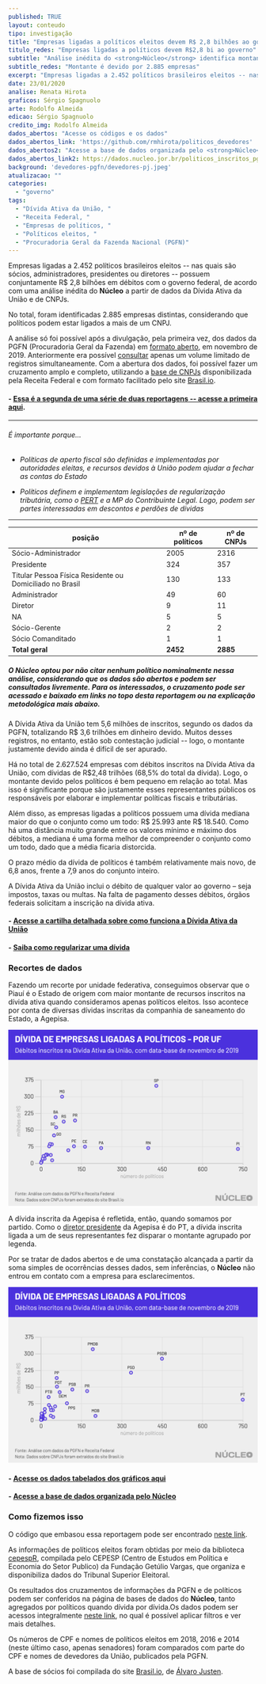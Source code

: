 ```yaml
---
published: TRUE
layout: conteudo
tipo: investigação
title: "Empresas ligadas a políticos eleitos devem R$ 2,8 bilhões ao governo federal"
titulo_redes: "Empresas ligadas a políticos devem R$2,8 bi ao governo"
subtitle: "Análise inédita do <strong>Núcleo</strong> identifica montante devido por 2.885 empresas cujos políticos são sócios, administradores, presidentes ou diretores."
subtitle_redes: "Montante é devido por 2.885 empresas"
excerpt: "Empresas ligadas a 2.452 políticos brasileiros eleitos -- nas quais são sócios, administradores, presidentes ou diretores -- possuem conjuntamente R$ 2,8 bilhões em débitos com governo federal, de acordo com uma análise inédita do **Núcleo** a partir de dados da Dívida Ativa da União e de CNPJs."
date: 23/01/2020
analise: Renata Hirota
graficos: Sérgio Spagnuolo
arte: Rodolfo Almeida
edicao: Sérgio Spagnuolo
credito_img: Rodolfo Almeida
dados_abertos: "Acesse os códigos e os dados"
dados_abertos_link: 'https://github.com/rmhirota/politicos_devedores'
dados_abertos2: "Acesse a base de dados organizada pelo <strong>Núcleo</strong>"
dados_abertos_link2: https://dados.nucleo.jor.br/politicos_inscritos_pgfn/cruzamento_total_empresas
background: 'devedores-pgfn/devedores-pj.jpeg'
atualizacao: ""
categories:
  - "governo"
tags:
  - "Dívida Ativa da União, "
  - "Receita Federal, "
  - "Empresas de políticos, "
  - "Políticos eleitos, "
  - "Procuradoria Geral da Fazenda Nacional (PGFN)"
---
```


Empresas ligadas a 2.452 políticos brasileiros eleitos -- nas quais são sócios, administradores, presidentes ou diretores -- possuem conjuntamente R$ 2,8 bilhões em débitos com o governo federal, de acordo com uma análise inédita do **Núcleo** a partir de dados da Dívida Ativa da União e de CNPJs.

No total, foram identificadas 2.885 empresas distintas, considerando que políticos podem estar ligados a mais de um CNPJ.

A análise só foi possível após a divulgação, pela primeira vez, dos dados da PGFN (Procuradoria Geral da Fazenda) em [formato aberto](https://www.pgfn.gov.br/acesso-a-informacao/dados-abertos), em novembro de 2019. Anteriormente era possível [consultar](https://www.listadevedores.pgfn.gov.br/) apenas um volume limitado de registros simultaneamente. Com a abertura dos dados, foi possível fazer um cruzamento amplo e completo, utilizando a [base de CNPJs](http://receita.economia.gov.br/orientacao/tributaria/cadastros/cadastro-nacional-de-pessoas-juridicas-cnpj/dados-publicos-cnpj) disponibilizada pela Receita Federal e com formato facilitado pelo site [Brasil.io](https://brasil.io/dataset/socios-brasil/socios).

#### - [Essa é a segunda de uma série de duas reportagens -- acesse a primeira aqui](https://nucleo.jor.br/dinheiro%20p%C3%BAblico/2020-01-22-divida-ativa-politicos-pessoa-fisica).

---

###### É importante porque...

- *Políticas de aperto fiscal são definidas e implementadas por autoridades eleitas, e recursos devidos à União podem ajudar a fechar as contas do Estado*

- *Políticos definem e implementam legislações de regularização tributária, como o [PERT](http://receita.economia.gov.br/acesso-rapido/legislacao/legislacao-por-assunto/copy_of_prt-programa-de-regularizacao-tributaria) e a MP do Contribuinte Legal. Logo, podem ser partes interessadas em descontos e perdões de dívidas*

---

| posição                                                  | nº de políticos | nº de CNPJs |
|----------------------------------------------------------|-----------------|-------------|
| Sócio-Administrador                                      | 2005            | 2316        |
| Presidente                                               | 324             | 357         |
| Titular Pessoa Física Residente ou Domiciliado no Brasil | 130             | 133         |
| Administrador                                            | 49              | 60          |
| Diretor                                                  | 9               | 11          |
| NA                                                       | 5               | 5           |
| Sócio-Gerente                                            | 2               | 2           |
| Sócio Comanditado                                        | 1               | 1           |
| <strong>Total geral</strong>                             | <strong>2452</strong>| <strong>2885</strong>|

##### O **Núcleo** optou por não citar nenhum político nominalmente nessa análise, considerando que os dados são abertos e podem ser consultados livremente. Para os interessados, o cruzamento pode ser acessado e baixado em links no topo desta reportagem ou na explicação metodológica mais abaixo.

A Dívida Ativa da União tem 5,6 milhões de inscritos, segundo os dados da PGFN, totalizando R$ 3,6 trilhões em dinheiro devido. Muitos desses registros, no entanto, estão sob contestação judicial -- logo, o montante justamente devido ainda é difícil de ser apurado.

Há no total de 2.627.524 empresas com débitos inscritos na Dívida Ativa da União, com dívidas de R$2,48 trilhões (68,5% do total da dívida). Logo, o montante devido pelos políticos é bem pequeno em relação ao total. Mas isso é significante porque são justamente esses representantes públicos os responsáveis por elaborar e implementar políticas fiscais e tributárias.

Além disso, as empresas ligadas a políticos possuem uma dívida mediana maior do que o conjunto como um todo: R$ 25.993 ante R$ 18.540. Como há uma distância muito grande entre os valores mínimo e máximo dos débitos, a mediana é uma forma melhor de compreender o conjunto como um todo, dado que a média ficaria distorcida.

O prazo médio da dívida de políticos é também relativamente mais novo, de 6,8 anos, frente a 7,9 anos do conjunto inteiro.

A Dívida Ativa da União inclui o débito de qualquer valor ao governo – seja impostos, taxas ou multas. Na falta de pagamento desses débitos, órgãos federais solicitam a inscrição na dívida ativa.

#### - [Acesse a cartilha detalhada sobre como funciona a Dívida Ativa da União](http://www.pgfn.fazenda.gov.br/assuntos/divida-ativa-da-uniao/orgaos-envolvidos/cartilha_orgaos-de-origem.pdf)

#### - [Saiba como regularizar uma dívida](https://www.regularize.pgfn.gov.br/)

### Recortes de dados

Fazendo um recorte por unidade federativa, conseguimos observar que o Piauí é o Estado de origem com maior montante de recursos inscritos na dívida ativa quando consideramos apenas políticos eleitos. Isso acontece por conta de diversas dívidas inscritas da companhia de saneamento do Estado, a Agepisa.

![Dívida por UF](../img/devedores-pgfn/politicos-pf-poruf_pj.png)

A dívida inscrita da Agepisa é refletida, então, quando somamos por partido. Como o [diretor presidente](http://www.agespisa.com.br/site/pages/public/aAgespisa.jsf) da Agepisa é do PT, a dívida inscrita ligada a um de seus representantes fez disparar o montante agrupado por legenda.

Por se tratar de dados abertos e de uma constatação alcançada a partir da soma simples de ocorrências desses dados, sem inferências, o **Núcleo** não entrou em contato com a empresa para esclarecimentos.

![Dívida por UF](../img/devedores-pgfn/politicos-pf-porpatido_pj.png)

#### - [Acesse os dados tabelados dos gráficos aqui](https://docs.google.com/spreadsheets/d/1MgWWMJsQWyReMOhMu3WVfAI-Rdlw9Bml326hSnU8H4Q/edit?usp=sharing)

#### - [Acesse a base de dados organizada pelo Núcleo](https://dados.nucleo.jor.br/politicos_inscritos_pgfn/cruzamento_total_empresas)

### Como fizemos isso

O código que embasou essa reportagem pode ser encontrado [neste link](https://github.com/rmhirota/politicos_devedores).

As informações de políticos eleitos foram obtidas por meio da biblioteca [cepespR](https://github.com/Cepesp-Fgv/cepesp-r), compilada pelo CEPESP (Centro de Estudos em Política e Economia do Setor Publico) da Fundação Getúlio Vargas, que organiza e disponibiliza dados do Tribunal Superior Eleitoral.

Os resultados dos cruzamentos de informações da PGFN e de políticos podem ser conferidos na página de bases de dados do **Núcleo**, tanto agregados por políticos quando dívida por dívida.Os dados podem ser acessos integralmente [neste link](https://dados.nucleo.jor.br/politicos_inscritos_pgfn), no qual é possível aplicar filtros e ver mais detalhes.

Os números de CPF e nomes de políticos eleitos em 2018, 2016 e 2014 (neste último caso, apenas senadores) foram comparados com parte do CPF e nomes de devedores da União, publicados pela PGFN.

A base de sócios foi compilada do site [Brasil.io](https://brasil.io/), de [Álvaro Justen](https://twitter.com/turicas).

<style>

.justapose{
  height: 54vh
}
</style>
